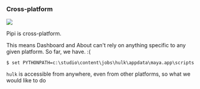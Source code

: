 ### Cross-platform

![](https://dl.dropbox.com/s/lhz9qa3qlmmheue/videoplaceholder.png)

Pipi is cross-platform.

This means Dashboard and About can't rely on anything specific to any given platform. So far, we have. :(

```
$ set PYTHONPATH=c:\studio\content\jobs\hulk\appdata\maya.app\scripts
```

`hulk` is accessible from anywhere, even from other platforms, so what we would like to do